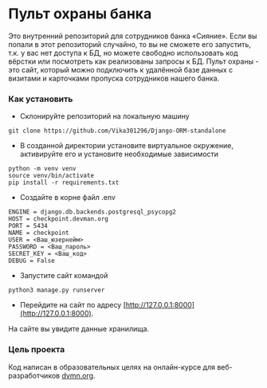 # Пульт охраны банка

Это внутренний репозиторий для сотрудников банка «Сияние». Если вы попали в этот репозиторий случайно, то вы не сможете его запустить, т.к. у вас нет доступа к БД, но можете свободно использовать код вёрстки или посмотреть как
реализованы запросы к БД. Пульт охраны - это сайт, который можно подключить к удалённой базе данных с
визитами и карточками пропуска сотрудников нашего банка.

### Как установить

- Склонируйте репозиторий на локальную машину
```
git clone https://github.com/Vika301296/Django-ORM-standalone
```

- В созданной директории установите виртуальное окружение, активируйте его и установите необходимые зависимости
```
python -m venv venv
source venv/bin/activate
pip install -r requirements.txt
```

- Cоздайте в корне файл .env
```
ENGINE = django.db.backends.postgresql_psycopg2
HOST = checkpoint.devman.org
PORT = 5434
NAME = checkpoint
USER = <Ваш_юзернейм>
PASSWORD = <Ваш_пароль>
SECRET_KEY = <Ваш_код>
DEBUG = False
```

- Запустите сайт командой 
```
python3 manage.py runserver
```

- Перейдите на сайт по адресу
[http://127.0.0.1:8000](http://127.0.0.1:8000).

На сайте вы увидите данные хранилища.

### Цель проекта

Код написан в образовательных целях на онлайн-курсе для веб-разработчиков [dvmn.org](https://dvmn.org/).